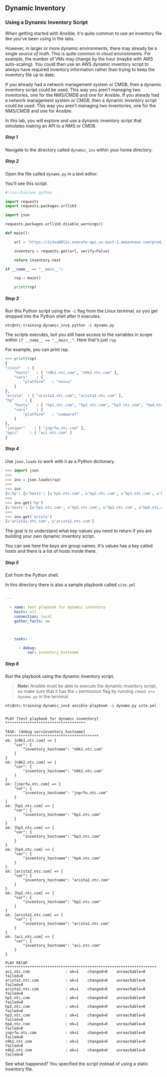 ## Dynamic Inventory

### Using a Dynamic Inventory Script

When getting started with Ansible, it's quite common to use an inventory file like you've been using in the labs.

However, in larger or more dynamic environments, there may already be a single _source of truth_.  This is quite common in cloud environments.  For example, the number of VMs may change by the hour (maybe with AWS auto-scaling).  You could then use an AWS dynamic inventory script to always have required inventory information rather than trying to keep the inventory file up to date.

If you already had a network management system or CMDB, then a dynamic inventory script could be used.  This way you aren't managing two inventories, one for the NMS/CMDB and one for Ansible.     If you already had a network management system or CMDB, then a dynamic inventory script could be used.  This way you aren't managing two inventories, one for the NMS/CMDB and one for Ansible.

In this lab, you will explore and use a dynamic inventory script that simulates making an API to a NMS or CMDB.

##### Step 1

Navigate to the directory called `dynamic_inv` within your home directory.

##### Step 2

Open the file called `dynamo.py` in a text editor.

You'll see this script:

```python
#!/usr/bin/env python

import requests
import requests.packages.urllib3

import json

requests.packages.urllib3.disable_warnings()

def main():

    url = 'https://2z3oa80l2c.execute-api.us-east-1.amazonaws.com/prod/switch'

    inventory = requests.get(url, verify=False)

    return inventory.text

if __name__ == "__main__":

    rsp = main()

    print(rsp)


```

##### Step 3

Run this Python script using the `-i` flag from the Linux terminal, so you get dropped into the Python shell after it executes.

```
ntc@ntc-training:dynamic_inv$ python -i dynamo.py
```

The scripts executes, but you still have access to the variables in scope within `if __name__ == "__main__"`.  Here that's just `rsp`.

For example, you can print rsp:

```python
>>> print(rsp)
{
"cisco"   : {
    "hosts"   : [ "n9k1.ntc.com", "n9k2.ntc.com" ],
    "vars"    : {
        "platform"   : "nexus"
    }
},
"arista"  : [ "arista1.ntc.com", "arista2.ntc.com" ],
"hp"     : {
    "hosts"   : [ "hp1.ntc.com", "hp2.ntc.com", "hp3.ntc.com", "hp4.ntc.com" ],
    "vars"    : {
        "platform"   : "comware7"
    }
},
"juniper"    : [ "jnprfw.ntc.com" ],
"apic"     : [ "aci.ntc.com" ]
}

```

##### Step 4

Use `json.loads` to work with it as a Python dictionary.

```python
>>> import json
>>>
>>> inv = json.loads(rsp)
>>>
>>> inv
{u'hp': {u'hosts': [u'hp1.ntc.com', u'hp2.ntc.com', u'hp3.ntc.com', u'hp4.ntc.com'], u'vars': {u'platform': u'comware7'}}, u'cisco': {u'hosts': [u'n9k1.ntc.com', u'n9k2.ntc.com'], u'vars': {u'platform': u'nexus'}}, u'juniper': [u'jnprfw.ntc.com'], u'arista': [u'arista1.ntc.com', u'arista2.ntc.com'], u'apic': [u'aci.ntc.com']}
>>>
>>> inv.get('hp')
{u'hosts': [u'hp1.ntc.com', u'hp2.ntc.com', u'hp3.ntc.com', u'hp4.ntc.com'], u'vars': {u'platform': u'comware7'}}
>>>
>>> inv.get('arista')
[u'arista1.ntc.com', u'arista2.ntc.com']
```

The goal is to understand what key-values you need to return if you are building your own dynamic inventory script.

You can see here the keys are group names.  It's values has a key called hosts and there is a list of hosts inside there.

##### Step 5

Exit from the Python shell.

In this directory there is also a sample playbook called `site.yml`  

```yaml

---

  - name: test playbook for dynamic inventory
    hosts: all
    connection: local
    gather_facts: no



    tasks:

      - debug:
          var: inventory_hostname
```

##### Step 6

Run the playbook using the dynamic inventory script.

> **Note:** Ansible must be able to execute the dynamic inventory script, so make sure that it has the `x` permission flag by running `chmod u+x dynamo.py` in the terminal.

```
ntc@ntc-training:dynamic_inv$ ansible-playbook -i dynamo.py site.yml
```

```

PLAY [test playbook for dynamic inventory] ************************************

TASK: [debug var=inventory_hostname] ******************************************
ok: [n9k1.ntc.com] => {
    "var": {
        "inventory_hostname": "n9k1.ntc.com"
    }
}
ok: [n9k2.ntc.com] => {
    "var": {
        "inventory_hostname": "n9k2.ntc.com"
    }
}
ok: [jnprfw.ntc.com] => {
    "var": {
        "inventory_hostname": "jnprfw.ntc.com"
    }
}
ok: [hp1.ntc.com] => {
    "var": {
        "inventory_hostname": "hp1.ntc.com"
    }
}
ok: [hp3.ntc.com] => {
    "var": {
        "inventory_hostname": "hp3.ntc.com"
    }
}
ok: [hp4.ntc.com] => {
    "var": {
        "inventory_hostname": "hp4.ntc.com"
    }
}
ok: [arista2.ntc.com] => {
    "var": {
        "inventory_hostname": "arista2.ntc.com"
    }
}
ok: [hp2.ntc.com] => {
    "var": {
        "inventory_hostname": "hp2.ntc.com"
    }
}
ok: [arista1.ntc.com] => {
    "var": {
        "inventory_hostname": "arista1.ntc.com"
    }
}
ok: [aci.ntc.com] => {
    "var": {
        "inventory_hostname": "aci.ntc.com"
    }
}

PLAY RECAP ********************************************************************
aci.ntc.com                : ok=1    changed=0    unreachable=0    failed=0   
arista1.ntc.com            : ok=1    changed=0    unreachable=0    failed=0   
arista2.ntc.com            : ok=1    changed=0    unreachable=0    failed=0   
hp1.ntc.com                : ok=1    changed=0    unreachable=0    failed=0   
hp2.ntc.com                : ok=1    changed=0    unreachable=0    failed=0   
hp3.ntc.com                : ok=1    changed=0    unreachable=0    failed=0   
hp4.ntc.com                : ok=1    changed=0    unreachable=0    failed=0   
jnprfw.ntc.com             : ok=1    changed=0    unreachable=0    failed=0   
n9k1.ntc.com               : ok=1    changed=0    unreachable=0    failed=0   
n9k2.ntc.com               : ok=1    changed=0    unreachable=0    failed=0   
```

See what happened?  You specified the script instead of using a static inventory file.
